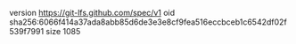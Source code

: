 version https://git-lfs.github.com/spec/v1
oid sha256:6066f414a37ada8abb85d6de3e3e8cf9fea516eccbceb1c6542df02f539f7991
size 1085
